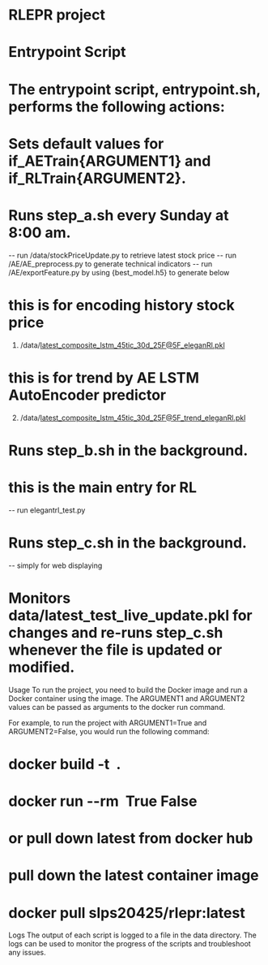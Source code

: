 # RLEPR project

# Entrypoint Script
# The entrypoint script, entrypoint.sh, performs the following actions:
# Sets default values for if_AETrain{ARGUMENT1} and if_RLTrain{ARGUMENT2}.

# Runs step_a.sh every Sunday at 8:00 am.
-- run /data/stockPriceUpdate.py to retrieve latest stock price
-- run /AE/AE_preprocess.py to generate technical indicators
-- run /AE/exportFeature.py by using {best_model.h5} to generate below 
# this is for encoding history stock price
1. /data/latest_composite_lstm_45tic_30d_25F@5F_eleganRl.pkl 
# this is for trend by AE LSTM AutoEncoder predictor
2. /data/latest_composite_lstm_45tic_30d_25F@5F_trend_eleganRl.pkl


# Runs step_b.sh in the background.
# this is the main entry for RL
-- run elegantrl_test.py 

# Runs step_c.sh in the background.
-- simply for web displaying
# Monitors data/latest_test_live_update.pkl for changes and re-runs step_c.sh whenever the file is updated or modified.

Usage
To run the project, you need to build the Docker image and run a Docker container using the image. The ARGUMENT1 and ARGUMENT2 values can be passed as arguments to the docker run command.

For example, to run the project with ARGUMENT1=True and ARGUMENT2=False, you would run the following command:

# docker build -t <image name> .
# docker run --rm <image name> True False

# or pull down latest from docker hub
# pull down the latest container image
# docker pull slps20425/rlepr:latest

Logs
The output of each script is logged to a file in the data directory. The logs can be used to monitor the progress of the scripts and troubleshoot any issues.

